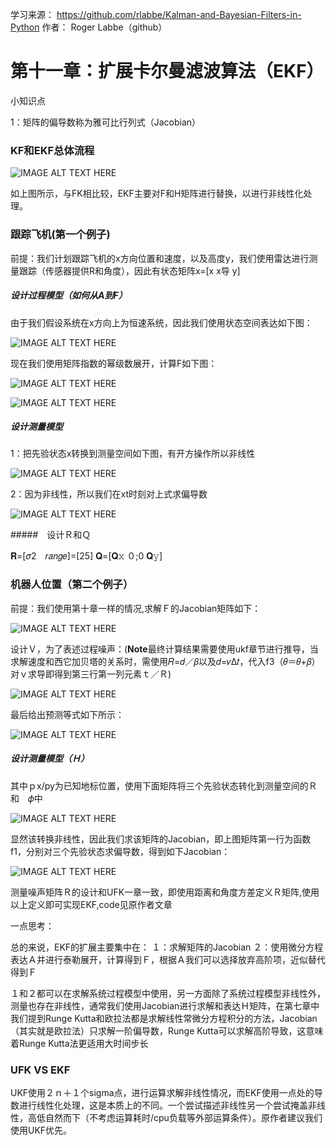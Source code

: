 学习来源：
https://github.com/rlabbe/Kalman-and-Bayesian-Filters-in-Python
作者：
Roger Labbe（github）


# 第十一章：扩展卡尔曼滤波算法（EKF）

小知识点

1：矩阵的偏导数称为雅可比行列式（Jacobian）

### KF和EKF总体流程

![IMAGE ALT TEXT HERE](https://github.com/xdwgood/Navigation-and-control/blob/xdwgood-patch-1/146.png)

如上图所示，与FK相比较，EKF主要对F和H矩阵进行替换，以进行非线性化处理。

### 跟踪飞机(第一个例子)

前提：我们计划跟踪飞机的x方向位置和速度，以及高度y，我们使用雷达进行测量跟踪（传感器提供R和角度），因此有状态矩阵x=[x  x导  y]

##### 设计过程模型（如何从A到F）

由于我们假设系统在x方向上为恒速系统，因此我们使用状态空间表达如下图：

![IMAGE ALT TEXT HERE](https://github.com/xdwgood/Navigation-and-control/blob/xdwgood-patch-1/147.png)

现在我们使用矩阵指数的幂级数展开，计算F如下图：

![IMAGE ALT TEXT HERE](https://github.com/xdwgood/Navigation-and-control/blob/xdwgood-patch-1/148.png)

![IMAGE ALT TEXT HERE](https://github.com/xdwgood/Navigation-and-control/blob/xdwgood-patch-1/149.png)

##### 设计测量模型

1：把先验状态x转换到测量空间如下图，有开方操作所以非线性

![IMAGE ALT TEXT HERE](https://github.com/xdwgood/Navigation-and-control/blob/xdwgood-patch-1/150.png)

2：因为非线性，所以我们在xt时刻对上式求偏导数

![IMAGE ALT TEXT HERE](https://github.com/xdwgood/Navigation-and-control/blob/xdwgood-patch-1/151.png)

#####　设计Ｒ和Ｑ

𝐑=[𝜎2　𝑟𝑎𝑛𝑔𝑒]=[25]              𝐐=[𝐐𝚡  ０;0  𝐐𝚢]

### 机器人位置（第二个例子）

前提：我们使用第十章一样的情况,求解Ｆ的Jacobian矩阵如下：

![IMAGE ALT TEXT HERE](https://github.com/xdwgood/Navigation-and-control/blob/xdwgood-patch-1/152.png)

设计Ｖ，为了表述过程噪声：(**Note**最终计算结果需要使用ukf章节进行推导，当求解速度和西它加贝塔的关系时，需使用𝑅=𝑑／𝛽以及𝑑=𝑣Δ𝑡，代入f3（𝜃＝𝜃+𝛽）对ｖ求导即得到第三行第一列元素ｔ／Ｒ)

![IMAGE ALT TEXT HERE](https://github.com/xdwgood/Navigation-and-control/blob/xdwgood-patch-1/153.png)

最后给出预测等式如下所示：

![IMAGE ALT TEXT HERE](https://github.com/xdwgood/Navigation-and-control/blob/xdwgood-patch-1/154.png)

##### 设计测量模型（Ｈ）

其中ｐx/py为已知地标位置，使用下面矩阵将三个先验状态转化到测量空间的Ｒ和　𝜙中

![IMAGE ALT TEXT HERE](https://github.com/xdwgood/Navigation-and-control/blob/xdwgood-patch-1/14５.png)

显然该转换非线性，因此我们求该矩阵的Jacobian，即上图矩阵第一行为函数f1，分别对三个先验状态求偏导数，得到如下Jacobian：

![IMAGE ALT TEXT HERE](https://github.com/xdwgood/Navigation-and-control/blob/xdwgood-patch-1/155.png)

测量噪声矩阵Ｒ的设计和UFK一章一致，即使用距离和角度方差定义Ｒ矩阵,使用以上定义即可实现EKF,code见原作者文章


一点思考：

总的来说，EKF的扩展主要集中在：
１：求解矩阵的Jacobian
２：使用微分方程表达Ａ并进行泰勒展开，计算得到Ｆ，根据Ａ我们可以选择放弃高阶项，近似替代得到Ｆ

１和２都可以在求解系统过程模型中使用，另一方面除了系统过程模型非线性外，测量也存在非线性，通常我们使用Jacobian进行求解和表达Ｈ矩阵，在第七章中我们提到Runge Kutta和欧拉法都是求解线性常微分方程积分的方法，Jacobian（其实就是欧拉法）只求解一阶偏导数，Runge Kutta可以求解高阶导致，这意味着Runge Kutta法更适用大时间步长

### UFK VS EKF

UKF使用２ｎ＋１个sigma点，进行运算求解非线性情况，而EKF使用一点处的导数进行线性化处理，这是本质上的不同。一个尝试描述非线性另一个尝试掩盖非线性，高低自然而下（不考虑运算耗时/cpu负载等外部运算条件）。原作者建议我们使用UKF优先。
